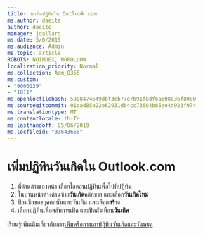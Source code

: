 ```yaml
---
title: วันเกิดปฏิทินใน Outlook.com
ms.author: daeite
author: daeite
manager: joallard
ms.date: 5/6/2019
ms.audience: Admin
ms.topic: article
ROBOTS: NOINDEX, NOFOLLOW
localization_priority: Normal
ms.collection: Adm_O365
ms.custom:
- "9000229"
- "1811"
ms.openlocfilehash: 5908474649dbf3eb77e7b91f8df6a508e36f8080
ms.sourcegitcommit: 01ead85a22e62931db4cc73604b65ae4d923f974
ms.translationtype: MT
ms.contentlocale: th-TH
ms.lasthandoff: 05/06/2019
ms.locfileid: "33643665"
---
```

# <a name="add-a-birthday-calendar-in-outlookcom"></a>เพิ่มปฏิทินวันเกิดใน Outlook.com

1. ที่ด้านล่างของหน้า เลือกไอคอนปฏิทินเพื่อไปที่ปฏิทิน
1. ในบานหน้าต่างด้านซ้าย**วันเกิด**คลิกขวา และเลือก**วันเกิดใหม่**
1. ป้อนชื่อของบุคคลนั้นและวันเกิด และเลือก**สร้าง**
1. เลือกปฏิทินเพื่อสลับการเปิด และปิดตัวเตือน**วันเกิด**

เรียนรู้เพิ่มเติมเกี่ยวกับการ[เพิ่มหรือการเอาปฏิทินวันเกิดและวันหยุด](https://support.office.com/article/b8e636da-fda8-413f-940e-68396efa49a6)